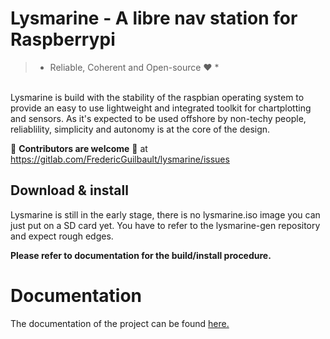 # Lysmarine - A libre nav station for Raspberrypi

> * Reliable, Coherent and Open-source  :heart:  *

<br>
Lysmarine is build with the stability of the raspbian operating system to provide an easy to use lightweight and integrated toolkit for chartplotting and sensors. As it's expected to be used offshore by non-techy people, reliablility, simplicity and autonomy is at the core of the design.

 :tada:  __Contributors are welcome__  :tada:  at  https://gitlab.com/FredericGuilbault/lysmarine/issues
<br>


## Download & install
Lysmarine is still in the early stage, there is no lysmarine.iso image you can just put on a SD card yet. You have to refer to the lysmarine-gen repository and expect rough edges.  

__Please refer to documentation for the build/install procedure.__


# Documentation
The documentation of the project can be found [here.](doc/README.md)
